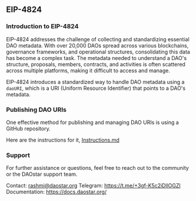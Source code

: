 ## EIP-4824 

### Introduction to EIP-4824

EIP-4824 addresses the challenge of collecting and standardizing essential DAO metadata. With over 20,000 DAOs spread across various blockchains, governance frameworks, and operational structures, consolidating this data has become a complex task. The metadata needed to understand a DAO's structure, proposals, members, contracts, and activities is often scattered across multiple platforms, making it difficult to access and manage.

EIP-4824 introduces a standardized way to handle DAO metadata using a `daoURI`, which is a URI (Uniform Resource Identifier) that points to a DAO's metadata.

### Publishing DAO URIs 

One effective method for publishing and managing DAO URIs is using a GitHub repository. 

Here are the instructions for it, [Instructions.md](instructions.md)

### Support

For further assistance or questions, feel free to reach out to the community or the DAOstar support team.

Contact: rashmi@daostar.org
Telegram: https://t.me/+3gf-K5c2iDllOGZl
Documentation: https://docs.daostar.org/





